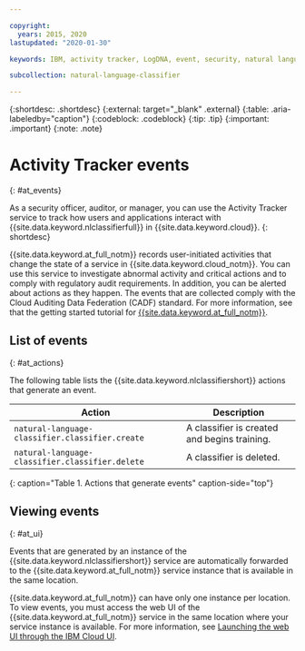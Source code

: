 ```yaml
---

copyright:
  years: 2015, 2020
lastupdated: "2020-01-30"

keywords: IBM, activity tracker, LogDNA, event, security, natural language classifier

subcollection: natural-language-classifier

---
```


{:shortdesc: .shortdesc}
{:external: target="_blank" .external}
{:table: .aria-labeledby="caption"}
{:codeblock: .codeblock}
{:tip: .tip}
{:important: .important}
{:note: .note}

# Activity Tracker events
{: #at_events}

As a security officer, auditor, or manager, you can use the Activity Tracker service to track how users and applications interact with {{site.data.keyword.nlclassifierfull}} in {{site.data.keyword.cloud}}.
{: shortdesc}

{{site.data.keyword.at_full_notm}} records user-initiated activities that change the state of a service in {{site.data.keyword.cloud_notm}}. You can use this service to investigate abnormal activity and critical actions and to comply with regulatory audit requirements. In addition, you can be alerted about actions as they happen. The events that are collected comply with the Cloud Auditing Data Federation (CADF) standard. For more information, see that the getting started tutorial for [{{site.data.keyword.at_full_notm}}](/docs/Activity-Tracker-with-LogDNA?topic=logdnaat-getting-started#getting-started).

## List of events
{: #at_actions}

The following table lists the {{site.data.keyword.nlclassifiershort}} actions that generate an event.

| Action                                          | Description                                  |
|-------------------------------------------------|----------------------------------------------|
| `natural-language-classifier.classifier.create` | A classifier is created and begins training. |
| `natural-language-classifier.classifier.delete` | A classifier is deleted.                     |
{: caption="Table 1. Actions that generate events" caption-side="top"}

## Viewing events
{: #at_ui}

Events that are generated by an instance of the {{site.data.keyword.nlclassifiershort}} service are automatically forwarded to the {{site.data.keyword.at_full_notm}} service instance that is available in the same location.

{{site.data.keyword.at_full_notm}} can have only one instance per location. To view events, you must access the web UI of the {{site.data.keyword.at_full_notm}} service in the same location where your service instance is available. For more information, see [Launching the web UI through the IBM Cloud UI](/docs/Activity-Tracker-with-LogDNA?topic=logdnaat-launch#launch_step2).
